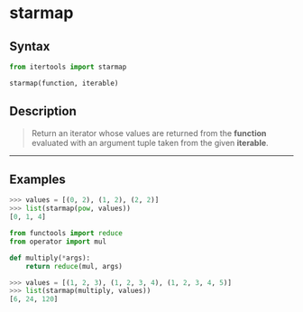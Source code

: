 # starmap

## Syntax

```python
from itertools import starmap

starmap(function, iterable)
```

## Description

> Return an iterator whose values are returned from the **function** evaluated
> with an argument tuple taken from the given **iterable**.

---

## Examples

```python
>>> values = [(0, 2), (1, 2), (2, 2)]
>>> list(starmap(pow, values))
[0, 1, 4]
```

```python
from functools import reduce
from operator import mul

def multiply(*args):
    return reduce(mul, args)

>>> values = [(1, 2, 3), (1, 2, 3, 4), (1, 2, 3, 4, 5)]
>>> list(starmap(multiply, values))
[6, 24, 120]
```
